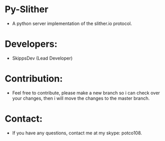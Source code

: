 # Py-Slither
* A python server implementation of the slither.io protocol.

# Developers:
* SkippsDev (Lead Developer)

# Contribution:
* Feel free to contribute, please make a new branch so i can check over your changes, then i will move the changes to the master branch.

# Contact:
* If you have any questions, contact me at my skype: potco108.
